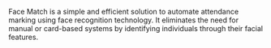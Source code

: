 Face Match is a simple and efficient solution to automate attendance marking using face recognition technology. It eliminates the need for manual or card-based systems by identifying individuals through their facial features.

